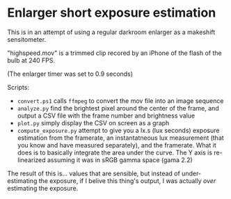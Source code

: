 # Enlarger short exposure estimation

This is in an attempt of using a regular darkroom enlarger as a makeshift sensitometer.

"highspeed.mov" is a trimmed clip recored by an iPhone of the flash of the bulb at 240 FPS.

(The enlarger timer was set to 0.9 seconds)

Scripts:

- `convert.ps1` calls `ffmpeg` to convert the mov file into an image sequence
- `analyze.py` find the brightest pixel around the center of the frame, and output a CSV file with the frame number and brightness value
- `plot.py` simply display the CSV on screen as a graph
- `compute_exposure.py` attempt to give you a lx.s (lux seconds) exposure estimation from the framerate, an instantatneous lux measurement (that you know and have measured separately), and the framerate. What it does is to basically integrate the area under the curve. The Y axis is re-linearized assuming it was in sRGB gamma space (gama 2.2)

The result of this is... values that are sensible, but instead of under-estimating the exposure, if I belive this thing's output, I was actually *over* estimating the exposure.
